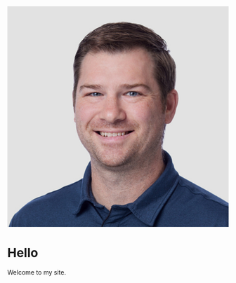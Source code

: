 <link rel=”stylesheet” type=”text/css” href=”style.css”>

![Alt text](/E_220324_Dechko_Jonathan_N3.jpg "Optional title")
# Hello

Welcome to my site.
